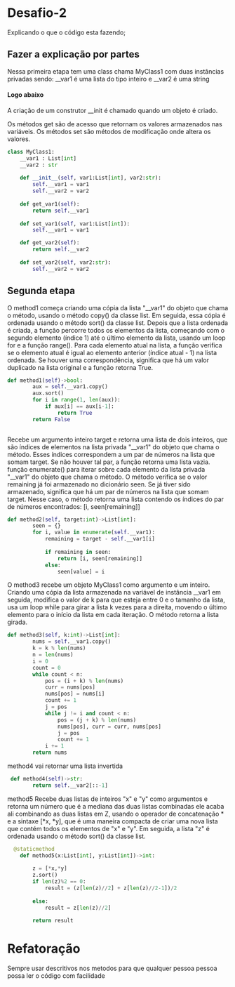 # Desafio-2

Explicando o que o código esta fazendo;
## Fazer a explicação por partes

Nessa primeira etapa tem uma class chama MyClass1 com duas instâncias privadas sendo: __var1 é uma lista do tipo inteiro e __var2 é uma string
#### Logo abaixo
A criação de um construtor __init é chamado quando um objeto é criado. 

Os métodos get são de acesso que retornam os valores armazenados nas variáveis. Os métodos set são métodos de modificação onde altera os valores.

```python
class MyClass1:
    __var1 : List[int]
    __var2 : str
  
    def __init__(self, var1:List[int], var2:str):
        self.__var1 = var1
        self.__var2 = var2
    
    def get_var1(self):
        return self.__var1
    
    def set_var1(self, var1:List[int]):
        self.__var1 = var1

    def get_var2(self):
        return self.__var2
    
    def set_var2(self, var2:str):
        self.__var2 = var2
```

## Segunda etapa

O method1  começa criando uma cópia da lista "__var1" do objeto que chama o método, usando o método copy() da classe list. Em seguida, essa cópia é ordenada usando o método sort() da classe list. Depois que a lista ordenada é criada, a função percorre todos os elementos da lista, começando com o segundo elemento (índice 1) até o último elemento da lista, usando um loop for e a função range(). Para cada elemento atual na lista, a função verifica se o elemento atual é igual ao elemento anterior (índice atual - 1) na lista ordenada. Se houver uma correspondência, significa que há um valor duplicado na lista original e a função retorna True.

```python
def method1(self)->bool:
        aux = self.__var1.copy()
        aux.sort()
        for i in range(1, len(aux)):
            if aux[i] == aux[i-1]:
                return True
        return False
   
```
Recebe um argumento inteiro target e retorna uma lista de dois inteiros, que são índices de elementos na lista privada "__var1" do objeto que chama o método. Esses índices correspondem a um par de números na lista que somam target. Se não houver tal par, a função retorna uma lista vazia. função enumerate() para iterar sobre cada elemento da lista privada "__var1" do objeto que chama o método.  O método verifica se o valor remaining já foi armazenado no dicionário seen. Se já tiver sido armazenado, significa que há um par de números na lista que somam target. Nesse caso, o método retorna uma lista contendo os índices do par de números encontrados: [i, seen[remaining]]

```python
def method2(self, target:int)->List[int]:
        seen = {}
        for i, value in enumerate(self.__var1): 
            remaining = target - self.__var1[i] 
           
            if remaining in seen: 
                return [i, seen[remaining]]  
            else:
                seen[value] = i 

```

O method3 recebe um objeto MyClass1 como argumento e um inteiro. Criando uma cópia da lista armazenada na variável de instância __var1 em seguida, modifica o valor de k para que esteja entre 0 e o tamanho da lista, usa um loop while para girar a lista k vezes para a direita, movendo o último elemento para o início da lista em cada iteração. O método retorna a lista girada.
```python
def method3(self, k:int)->List[int]:
        nums = self.__var1.copy()
        k = k % len(nums)
        n = len(nums)
        i = 0
        count = 0
        while count < n:
            pos = (i + k) % len(nums)
            curr = nums[pos]
            nums[pos] = nums[i]
            count += 1
            j = pos
            while j != i and count < n:
                pos = (j + k) % len(nums)
                nums[pos], curr = curr, nums[pos]
                j = pos
                count += 1
            i += 1
        return nums

```
method4 vai retornar uma lista invertida
```python
 def method4(self)->str:
        return self.__var2[::-1]

```
method5 Recebe duas listas de inteiros "x" e "y" como argumentos e retorna um número que é a mediana das duas listas combinadas ele acaba ali combinando as duas listas em Z, usando o operador de concatenação * e a sintaxe [*x, *y], que é uma maneira compacta de criar uma nova lista que contém todos os elementos de "x" e "y". Em seguida, a lista "z" é ordenada usando o método sort() da classe list.
```python
  @staticmethod
    def method5(x:List[int], y:List[int])->int:
        
        z = [*x,*y]
        z.sort()
        if len(z)%2 == 0:
            result = (z[len(z)//2] + z[len(z)//2-1])/2
            
        else:
            result = z[len(z)//2]
        
        return result

```
# Refatoração
Sempre usar descritivos nos metodos para que qualquer pessoa pessoa possa ler o código com facilidade
